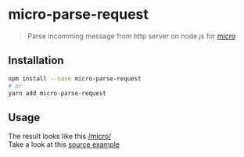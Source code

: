 # micro-parse-request

> Parse incomming message from http server on node.js for [micro](https://github.com/zeit/micro/)



## Installation

```sh
npm install --save micro-parse-request
# or
yarn add micro-parse-request
```

## Usage

The result looks like this [/micro/](/micro/)    
Take a look at this [source example](/_src)

